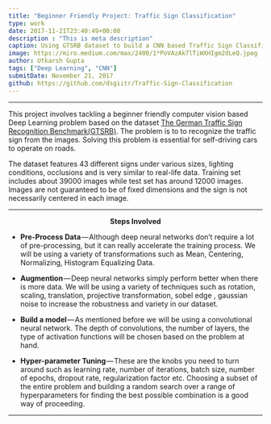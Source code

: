 ```yaml
---
title: "Beginner Friendly Project: Traffic Sign Classification"
type: work
date: 2017-11-21T23:40:49+00:00
description : "This is meta description"
caption: Using GTSRB dataset to build a CNN based Traffic Sign Classifier.
image: https://miro.medium.com/max/2400/1*PoVAzAk7lTiWXHIgm2dLeQ.jpeg
author: Utkarsh Gupta
tags: ["Deep Learning", "CNN"]
submitDate: November 21, 2017
github: https://github.com/dsgiitr/Traffic-Sign-Classification
---
```


<hr/>

This project involves tackling a beginner friendly computer vision based Deep Learning problem based on the dataset [The German Traffic Sign Recognition Benchmark(GTSRB)](http://benchmark.ini.rub.de/?section=gtsrb&subsection=news). The problem is to to recognize the traffic sign from the images. Solving this problem is essential for self-driving cars to operate on roads.

The dataset features 43 different signs under various sizes, lighting conditions, occlusions and is very similar to real-life data. Training set includes about 39000 images while test set has around 12000 images. Images are not guaranteed to be of fixed dimensions and the sign is not necessarily centered in each image.


<hr/>
<center><b>Steps Involved</b></center>

* <b>Pre-Process Data</b> — Although deep neural networks don’t require a lot of pre-processing, but it can really accelerate the training process. We will be using a variety of transformations such as Mean, Centering, Normalizing, Histogram Equalizing Data.

* <b>Augmention</b> — Deep neural networks simply perform better when there is more data. We will be using a variety of techniques such as rotation, scaling, translation, projective transformation, sobel edge , gaussian noise to increase the robustness and variety in our dataset.

* <b>Build a model</b> — As mentioned before we will be using a convolutional neural network. The depth of convolutions, the number of layers, the type of activation functions will be chosen based on the problem at hand.

* <b>Hyper-parameter Tuning</b> — These are the knobs you need to turn around such as learning rate, number of iterations, batch size, number of epochs, dropout rate, regularization factor etc. Choosing a subset of the entire problem and building a random search over a range of hyperparameters for finding the best possible combination is a good way of proceeding.

<hr/>
